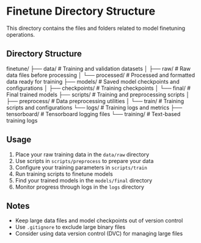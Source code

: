 # Finetune Directory Structure

This directory contains the files and folders related to model finetuning operations.

## Directory Structure

finetune/
├── data/                  # Training and validation datasets
│   ├── raw/              # Raw data files before processing
│   └── processed/        # Processed and formatted data ready for training
├── models/               # Saved model checkpoints and configurations
│   ├── checkpoints/      # Training checkpoints
│   └── final/           # Final trained models
├── scripts/              # Training and preprocessing scripts
│   ├── preprocess/       # Data preprocessing utilities
│   └── train/           # Training scripts and configurations
└── logs/                 # Training logs and metrics
    ├── tensorboard/      # Tensorboard logging files
    └── training/         # Text-based training logs

## Usage

1. Place your raw training data in the `data/raw` directory
2. Use scripts in `scripts/preprocess` to prepare your data
3. Configure your training parameters in `scripts/train`
4. Run training scripts to finetune models
5. Find your trained models in the `models/final` directory
6. Monitor progress through logs in the `logs` directory

## Notes

- Keep large data files and model checkpoints out of version control
- Use `.gitignore` to exclude large binary files
- Consider using data version control (DVC) for managing large files